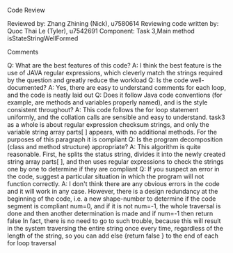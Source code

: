 Code Review

Reviewed by: Zhang Zhining (Nick), u7580614
Reviewing code written by: Quoc Thai Le (Tyler), u7542691
Component: Task 3,Main method isStateStringWellFormed

Comments

Q: What are the best features of this code?
A: I think the best feature is the use of JAVA regular expressions, which cleverly match the strings required by the question and greatly reduce the workload
Q: Is the code well-documented?
A: Yes, there are easy to understand comments for each loop, and the code is neatly laid out
Q: Does it follow Java code conventions (for example, are methods and variables properly named), and is the style
consistent throughout?
A: This code follows the for loop statement uniformly, and the collation calls are sensible and easy to understand. task3 as a whole is about regular expression checksum strings, and only the variable string array parts[ ] appears, with no additional methods. For the purposes of this paragraph it is compliant
Q: Is the program decomposition (class and method structure) appropriate?
A: This algorithm is quite reasonable. First, he splits the status string, divides it into the newly created string array parts[ ], and then uses regular expressions to check the strings one by one to determine if they are compliant
Q: If you suspect an error in the code, suggest a particular situation in which the program will not function correctly.
A: I don't think there are any obvious errors in the code and it will work in any case. However, there is a design redundancy at the beginning of the code, i.e. a new shape-number to determine if the code segment is compliant num=0, and if it is not num=-1, the whole traversal is done and then another determination is made and if num=-1 then return false
In fact, there is no need to go to such trouble, because this will result in the system traversing the entire string once every time, regardless of the length of the string, so you can add else {return false } to the end of each for loop traversal
